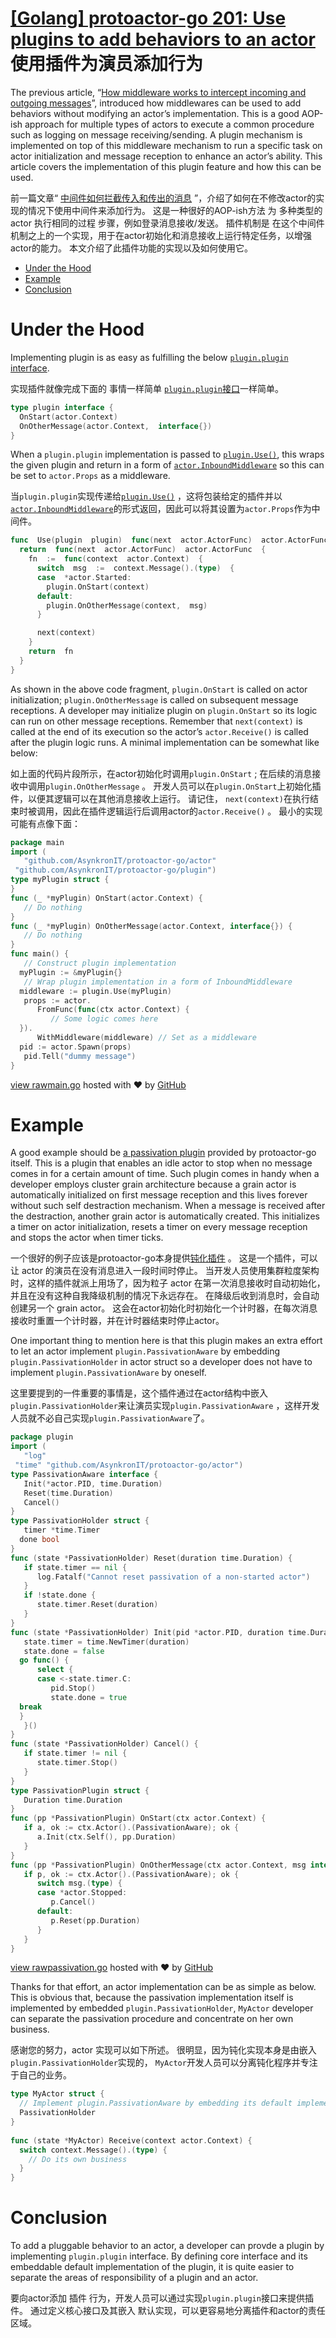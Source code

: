 # [[Golang] protoactor-go 201: Use plugins to add behaviors to an actor](https://blog.oklahome.net/2018/12/protoactor-go-use-plugin-to-add-behavior.html)使用插件为演员添加行为

The previous article, “[How middleware works to intercept incoming and outgoing messages](https://blog.oklahome.net/2018/11/protoactor-go-middleware.html)”, introduced how middlewares can be used to add behaviors without modifying an actor’s implementation. This is a good AOP-ish approach for multiple types of actors to execute a common procedure such as logging on message receiving/sending. A plugin mechanism is implemented on top of this middleware mechanism to run a specific task on actor initialization and message reception to enhance an actor’s ability. This article covers the implementation of this plugin feature and how this can be used.

前一篇文章“  [中间件如何拦截传入和传出的消息](https://blog.oklahome.net/2018/11/protoactor-go-middleware.html)  ”，介绍了如何在不修改actor的实现的情况下使用中间件来添加行为。  这是一种很好的AOP-ish方法 为 多种类型的actor 执行相同的过程 步骤，例如登录消息接收/发送。  插件机制是 在这个中间件机制之上的一个实现，用于在actor初始化和消息接收上运行特定任务，以增强actor的能力。  本文介绍了此插件功能的实现以及如何使用它。

-   [Under the Hood](https://blog.oklahome.net/2018/12/protoactor-go-use-plugin-to-add-behavior.html#toc_0)
-   [Example](https://blog.oklahome.net/2018/12/protoactor-go-use-plugin-to-add-behavior.html#toc_1)
-   [Conclusion](https://blog.oklahome.net/2018/12/protoactor-go-use-plugin-to-add-behavior.html#toc_2)

# Under the Hood

Implementing plugin is as easy as fulfilling the below  [`plugin.plugin`  interface](https://github.com/AsynkronIT/protoactor-go/blob/f373762276d85e13d8b2999e58e36d01d44e569d/plugin/plugin.go#L7-L10).

实现插件就像完成下面的 事情一样简单 [`plugin.plugin`接口](https://github.com/AsynkronIT/protoactor-go/blob/f373762276d85e13d8b2999e58e36d01d44e569d/plugin/plugin.go#L7-L10)一样简单。

```go
type plugin interface {
  OnStart(actor.Context)
  OnOtherMessage(actor.Context,  interface{})
}
```

When a  `plugin.plugin`  implementation is passed to  [`plugin.Use()`](https://github.com/AsynkronIT/protoactor-go/blob/f373762276d85e13d8b2999e58e36d01d44e569d/plugin/plugin.go#L12-L26), this wraps the given plugin and return in a form of  [`actor.InboundMiddleware`](https://github.com/AsynkronIT/protoactor-go/blob/f373762276d85e13d8b2999e58e36d01d44e569d/actor/props.go#L5)  so this can be set to  `actor.Props`  as a middleware.

当`plugin.plugin`实现传递给[`plugin.Use()`](https://github.com/AsynkronIT/protoactor-go/blob/f373762276d85e13d8b2999e58e36d01d44e569d/plugin/plugin.go#L12-L26)  ，这将包装给定的插件并以[`actor.InboundMiddleware`](https://github.com/AsynkronIT/protoactor-go/blob/f373762276d85e13d8b2999e58e36d01d44e569d/actor/props.go#L5)的形式返回，因此可以将其设置为`actor.Props`作为中间件。

```go
func  Use(plugin  plugin)  func(next  actor.ActorFunc)  actor.ActorFunc  {
  return  func(next  actor.ActorFunc)  actor.ActorFunc  {
    fn  :=  func(context  actor.Context)  {
      switch  msg  :=  context.Message().(type)  {
      case  *actor.Started:
        plugin.OnStart(context)
      default:
        plugin.OnOtherMessage(context,  msg)
      }

      next(context)
    }
    return  fn
  }
}
```

As shown in the above code fragment,  `plugin.OnStart`  is called on actor initialization;  `plugin.OnOtherMessage`  is called on subsequent message receptions. A developer may initialize plugin on  `plugin.OnStart`  so its logic can run on other message receptions. Remember that  `next(context)`  is called at the end of its execution so the actor’s  `actor.Receive()`  is called after the plugin logic runs. A minimal implementation can be somewhat like below:

如上面的代码片段所示，在actor初始化时调用`plugin.OnStart`  ;  在后续的消息接收中调用`plugin.OnOtherMessage`  。  开发人员可以在`plugin.OnStart`上初始化插件，以便其逻辑可以在其他消息接收上运行。  请记住，  `next(context)`在执行结束时被调用，因此在插件逻辑运行后调用actor的`actor.Receive()`  。  最小的实现可能有点像下面：

```go
package main  
import (  
   "github.com/AsynkronIT/protoactor-go/actor"  
 "github.com/AsynkronIT/protoactor-go/plugin")  
type myPlugin struct {  
}  
func (_ *myPlugin) OnStart(actor.Context) {  
   // Do nothing  
}  
func (_ *myPlugin) OnOtherMessage(actor.Context, interface{}) {  
   // Do nothing  
}  
func main() {  
   // Construct plugin implementation  
  myPlugin := &myPlugin{}  
   // Wrap plugin implementation in a form of InboundMiddleware  
  middleware := plugin.Use(myPlugin)  
   props := actor.  
      FromFunc(func(ctx actor.Context) {  
         // Some logic comes here  
  }).  
      WithMiddleware(middleware) // Set as a middleware  
  pid := actor.Spawn(props)  
   pid.Tell("dummy message")  
}
```
[view raw](https://gist.github.com/oklahomer/04d44b1e5436d9727d5ee283247b223f/raw/a1facbb96e43438c46f2d7c1caaca77cbc770894/main.go)[main.go](https://gist.github.com/oklahomer/04d44b1e5436d9727d5ee283247b223f#file-main-go)  hosted with ❤ by  [GitHub](https://github.com/)

# Example

A good example should be  [a passivation plugin](https://github.com/AsynkronIT/protoactor-go/blob/f373762276d85e13d8b2999e58e36d01d44e569d/plugin/passivation.go)  provided by protoactor-go itself. This is a plugin that enables an idle actor to stop when no message comes in for a certain amount of time. Such plugin comes in handy when a developer employs cluster grain architecture because a grain actor is automatically initialized on first message reception and this lives forever without such self destraction mechanism. When a message is received after the destraction, another grain actor is automatically created. This initializes a timer on actor initialization, resets a timer on every message reception and stops the actor when timer ticks.

一个很好的例子应该是protoactor-go本身提供[钝化插件](https://github.com/AsynkronIT/protoactor-go/blob/f373762276d85e13d8b2999e58e36d01d44e569d/plugin/passivation.go)  。  这是一个插件，可以让 actor  的演员在没有消息进入一段时间时停止。  当开发人员使用集群粒度架构时，这样的插件就派上用场了，因为粒子 actor  在第一次消息接收时自动初始化，并且在没有这种自我降级机制的情况下永远存在。  在降级后收到消息时，会自动创建另一个 grain  actor。  这会在actor初始化时初始化一个计时器，在每次消息接收时重置一个计时器，并在计时器结束时停止actor。

One important thing to mention here is that this plugin makes an extra effort to let an actor implement  `plugin.PassivationAware`  by embedding  `plugin.PassivationHolder`  in actor struct so a developer does not have to implement  `plugin.PassivationAware`  by oneself.

这里要提到的一件重要的事情是，这个插件通过在actor结构中嵌入`plugin.PassivationHolder`来让演员实现`plugin.PassivationAware`  ，这样开发人员就不必自己实现`plugin.PassivationAware`了。

```go
package plugin  
import (  
   "log"  
 "time" "github.com/AsynkronIT/protoactor-go/actor")  
type PassivationAware interface {  
   Init(*actor.PID, time.Duration)  
   Reset(time.Duration)  
   Cancel()  
}  
type PassivationHolder struct {  
   timer *time.Timer  
  done bool  
}  
func (state *PassivationHolder) Reset(duration time.Duration) {  
   if state.timer == nil {  
      log.Fatalf("Cannot reset passivation of a non-started actor")  
   }  
   if !state.done {  
      state.timer.Reset(duration)  
   }  
}  
func (state *PassivationHolder) Init(pid *actor.PID, duration time.Duration) {  
   state.timer = time.NewTimer(duration)  
   state.done = false  
  go func() {  
      select {  
      case <-state.timer.C:  
         pid.Stop()  
         state.done = true  
  break  
  }  
   }()  
}  
func (state *PassivationHolder) Cancel() {  
   if state.timer != nil {  
      state.timer.Stop()  
   }  
}  
type PassivationPlugin struct {  
   Duration time.Duration  
}  
func (pp *PassivationPlugin) OnStart(ctx actor.Context) {  
   if a, ok := ctx.Actor().(PassivationAware); ok {  
      a.Init(ctx.Self(), pp.Duration)  
   }  
}  
func (pp *PassivationPlugin) OnOtherMessage(ctx actor.Context, msg interface{}) {  
   if p, ok := ctx.Actor().(PassivationAware); ok {  
      switch msg.(type) {  
      case *actor.Stopped:  
         p.Cancel()  
      default:  
         p.Reset(pp.Duration)  
      }  
   }  
}
```
[view raw](https://gist.github.com/oklahomer/7ee4d10c112230962ca4782b2e77aa1c/raw/d7b01516021dd9fd8ac86ce0c0f39e7f24a26b0c/passivation.go)[passivation.go](https://gist.github.com/oklahomer/7ee4d10c112230962ca4782b2e77aa1c#file-passivation-go)  hosted with ❤ by  [GitHub](https://github.com/)

Thanks for that effort, an actor implementation can be as simple as below. This is obvious that, because the passivation implementation itself is implemented by embedded  `plugin.PassivationHolder`,  `MyActor`  developer can separate the passivation procedure and concentrate on her own business.

感谢您的努力，actor 实现可以如下所述。  很明显，因为钝化实现本身是由嵌入`plugin.PassivationHolder`实现的，  `MyActor`开发人员可以分离钝化程序并专注于自己的业务。

```go
type MyActor struct {  
  // Implement plugin.PassivationAware by embedding its default implementation: plugin.PassivationHolder
  PassivationHolder  
}  
  
func (state *MyActor) Receive(context actor.Context) {  
  switch context.Message().(type) {  
    // Do its own business
  }  
}
```

# Conclusion

To add a pluggable behavior to an actor, a developer can provde a plugin by implementing  `plugin.plugin`  interface. By defining core interface and its embeddable default implementation of the plugin, it is quite easier to separate the areas of responsibility of a plugin and an actor.

要向actor添加 插件 行为，开发人员可以通过实现`plugin.plugin`接口来提供插件。  通过定义核心接口及其嵌入 默认实现，可以更容易地分离插件和actor的责任区域。




<!--stackedit_data:
eyJoaXN0b3J5IjpbLTgwMjAxNzgyNSwxNzY1MTE1NjUyLDI5Nz
gwNTIxMV19
-->